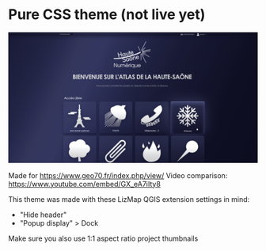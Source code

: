 # Pure CSS theme (not live yet)

![preview](https://github.com/Erwan-Vinot/lizmap-theme/blob/main/preview.png?raw=true)

Made for https://www.geo70.fr/index.php/view/
Video comparison: https://www.youtube.com/embed/GX_eA7iIty8

This theme was made with these LizMap QGIS extension settings in mind:
- "Hide header"
- "Popup display" > Dock

Make sure you also use 1:1 aspect ratio project thumbnails
